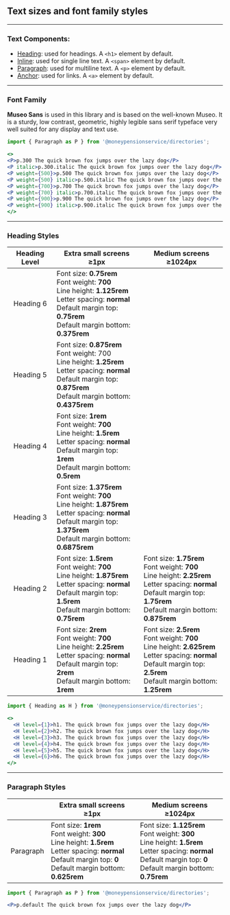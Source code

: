 ## Text sizes and font family styles

---
### Text Components:
- [Heading](/#/Components/Typography?id=heading): used for headings. A `<h1>` element by default.
- [Inline](/#/Components/Typography?id=inline): used for single line text. A `<span>` element by default.
- [Paragraph](/#/Components/Typography?id=paragraph): used for multiline text. A `<p>` element by default.
- [Anchor](/#/Components/Typography?id=anchor): used for links. A `<a>` element by default.

---
### Font Family
**Museo Sans** is used in this library and is based on the well-known Museo. It is a sturdy, low contrast, geometric, highly legible sans serif typeface very well suited for any display and text use.

```jsx
import { Paragraph as P } from '@moneypensionservice/directories';

<>
<P>p.300 The quick brown fox jumps over the lazy dog</P>
<P italic>p.300.italic The quick brown fox jumps over the lazy dog</P>
<P weight={500}>p.500 The quick brown fox jumps over the lazy dog</P>
<P weight={500} italic>p.500.italic The quick brown fox jumps over the lazy dog</P>
<P weight={700}>p.700 The quick brown fox jumps over the lazy dog</P>
<P weight={700} italic>p.700.italic The quick brown fox jumps over the lazy dog</P>
<P weight={900}>p.900 The quick brown fox jumps over the lazy dog</P>
<P weight={900} italic>p.900.italic The quick brown fox jumps over the lazy dog</P>
</>
```

---
### Heading Styles

| Heading Level	| Extra small screens<br>≥1px | Medium screens<br>≥1024px |
|:---------:	|----------------------------------------------------------------------------------------------------------------------------------------------------------------	| ---- |
| Heading 6 	| Font size: **0.75rem**<br>Font weight: **700**<br>Line height: **1.125rem**<br>Letter spacing: **normal**<br>Default margin top: **0.75rem**<br>Default margin bottom: **0.375rem** | |
| Heading 5 	| Font size: **0.875rem**<br>Font weight: 700<br>Line height: **1.25rem**<br>Letter spacing: **normal**<br>Default margin top: **0.875rem**<br>Default margin bottom: **0.4375rem** | |
| Heading 4 	| Font size: **1rem**<br>Font weight: **700**<br>Line height: **1.5rem**<br>Letter spacing: **normal**<br>Default margin top: **1rem**<br>Default margin bottom: **0.5rem**	| |
| Heading 3 	| Font size: **1.375rem**<br>Font weight: **700**<br>Line height: **1.875rem**<br>Letter spacing: **normal**<br>Default margin top: **1.375rem**<br>Default margin bottom: **0.6875rem** | |
| Heading 2 	| Font size: **1.5rem**<br>Font weight: **700**<br>Line height: **1.875rem**<br>Letter spacing: **normal**<br>Default margin top: **1.5rem**<br>Default margin bottom: **0.75rem** | Font size: **1.75rem**<br>Font weight: **700**<br>Line height: **2.25rem**<br>Letter spacing: **normal**<br>Default margin top: **1.75rem**<br>Default margin bottom: **0.875rem** |
| Heading 1 	| Font size: **2rem**<br>Font weight: **700**<br>Line height: **2.25rem**<br>Letter spacing: **normal**<br>Default margin top: **2rem**<br>Default margin bottom: **1rem** | Font size: **2.5rem**<br>Font weight: **700**<br>Line height: **2.625rem**<br>Letter spacing: **normal**<br>Default margin top: **2.5rem**<br>Default margin bottom: **1.25rem** |

```jsx
import { Heading as H } from '@moneypensionservice/directories';

<>
  <H level={1}>h1. The quick brown fox jumps over the lazy dog</H>
  <H level={2}>h2. The quick brown fox jumps over the lazy dog</H>
  <H level={3}>h3. The quick brown fox jumps over the lazy dog</H>
  <H level={4}>h4. The quick brown fox jumps over the lazy dog</H>
  <H level={5}>h5. The quick brown fox jumps over the lazy dog</H>
  <H level={6}>h6. The quick brown fox jumps over the lazy dog</H>
</>
```

---
### Paragraph Styles

|	| Extra small screens<br>≥1px | Medium screens<br>≥1024px |
|:---------:	|----------------------------------------------------------------------------------------------------------------------------------------------------------------	| ---- |
| Paragraph 	| Font size: **1rem**<br>Font weight: **300**<br>Line height: **1.5rem**<br>Letter spacing: **normal**<br>Default margin top: **0**<br>Default margin bottom: **0.625rem** | Font size: **1.125rem**<br>Font weight: **300**<br>Line height: **1.5rem**<br>Letter spacing: **normal**<br>Default margin top: **0**<br>Default margin bottom: **0.75rem** |

```jsx
import { Paragraph as P } from '@moneypensionservice/directories';

<P>p.default The quick brown fox jumps over the lazy dog</P>
```
